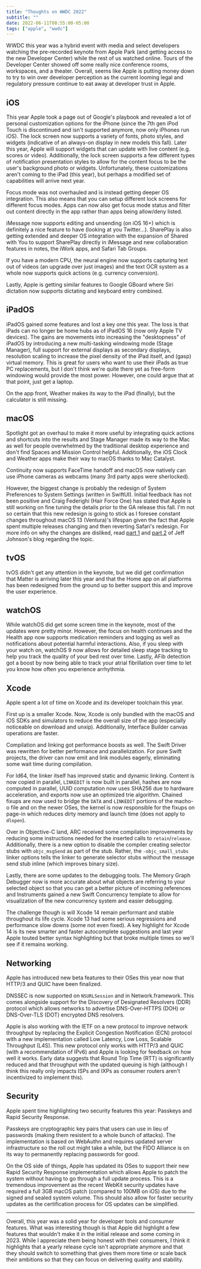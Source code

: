 ```yaml
---
title: "Thoughts on WWDC 2022"
subtitle: ""
date: 2022-06-11T08:55:00-05:00
tags: ["apple", "wwdc"]
---
```


WWDC this year was a hybrid event with media and select developers watching the pre-recorded keynote from Apple Park (and getting access to the new Developer Center) while the rest of us watched online. Tours of the Developer Center showed off some really nice conference rooms, workspaces, and a theater. Overall, seems like Apple is putting money down to try to win over developer perception as the current looming legal and regulatory pressure continue to eat away at developer trust in Apple.

## iOS

This year Apple took a page out of Google's playbook and revealed a lot of personal customization options for the iPhone (since the 7th gen iPod Touch is discontinued and isn't supported anymore, now only iPhones run iOS). The lock screen now supports a variety of fonts, photo styles, and widgets (indicative of an always-on display in new models this fall). Later this year, Apple will support widgets that can update with live content (e.g. scores or video). Additionally, the lock screen supports a few different types of notification presentation styles to allow for the content focus to be the user's background photo or widgets. Unfortunately, these customizations aren't coming to the iPad (this year), but perhaps a modified set of capabilities will arrive next year.

Focus mode was not overhauled and is instead getting deeper OS integration. This also means that you can setup different lock screens for different focus modes. Apps can now also get focus mode status and filter out content directly in the app rather than apps being allow/deny listed.

iMessage now supports editing and unsending (on iOS 16+) which is definitely a nice feature to have (looking at you Twitter...). SharePlay is also getting extended and deeper OS integration with the expansion of Shared with You to support SharePlay directly in iMessage and new collaboration features in notes, the iWork apps, and Safari Tab Groups.

If you have a modern CPU, the neural engine now supports capturing text out of videos (an upgrade over just images) and the text OCR system as a whole now supports quick actions (e.g. currency conversion). 

Lastly, Apple is getting similar features to Google GBoard where Siri dictation now supports dictating and keyboard entry combined.

## iPadOS

iPadOS gained some features and lost a key one this year. The loss is that iPads can no longer be home hubs as of iPadOS 16 (now only Apple TV devices). The gains are movements into increasing the "desktopness" of iPadOS by introducing a new multi-tasking windowing mode (Stage Manager), full support for external displays as secondary displays, resolution scaling to increase the pixel density of the iPad itself, and (gasp) virtual memory. This is great for users who want to use their iPads as true PC replacements, but I don't think we're quite there yet as free-form windowing would provide the most power. However, one could argue that at that point, just get a laptop.

On the app front, Weather makes its way to the iPad (finally), but the calculator is still missing.

## macOS

Spotlight got an overhaul to make it more useful by integrating quick actions and shortcuts into the results and Stage Manager made its way to the Mac as well for people overwhelmed by the traditional desktop experience and don't find Spaces and Mission Control helpful. Additionally, the iOS Clock and Weather apps make their way to macOS thanks to Mac Catalyst.

Continuity now supports FaceTime handoff and macOS now natively can use iPhone cameras as webcams (many 3rd party apps were sherlocked).

However, the biggest change is probably the redesign of System Preferences to System Settings (written in SwiftUI). Initial feedback has not been positive and Craig Federighi (Hair Force One) has stated that Apple is still working on fine tuning the details prior to the GA release this fall. I'm not so certain that this new redesign is going to stick as I foresee constant changes throughout macOS 13 (Ventura)'s lifespan given the fact that Apple spent multiple releases changing and then reverting Safari's redesign. For more info on why the changes are disliked, read [part 1](https://lapcatsoftware.com/articles/SystemSettings.html) and [part 2](https://lapcatsoftware.com/articles/SystemSettings2.html) of Jeff Johnson's blog regarding the topic.

## tvOS

tvOS didn't get any attention in the keynote, but we did get confirmation that Matter is arriving later this year and that the Home app on all platforms has been redesigned from the ground up to better support this and improve the user experience. 

## watchOS

While watchOS did get some screen time in the keynote, most of the updates were pretty minor. However, the focus on health continues and the Health app now supports medication reminders and logging as well as notifications about potential harmful interactions. Also, if you sleep with your watch on, watchOS 9 now allows for detailed sleep stage tracking to help you track the quality of your bed rest over time. Lastly, AFib detection got a boost by now being able to track your atrial fibrillation over time to let you know how often you experience arrhythmia.

## Xcode

Apple spent a lot of time on Xcode and its developer toolchain this year.

First up is a smaller Xcode. Now, Xcode is only bundled with the macOS and iOS SDKs and simulators to reduce the overall size of the app (especially noticeable on download and unxip). Additionally, Interface Builder canvas operations are faster.

Compilation and linking got performance boosts as well. The Swift Driver was rewritten for better performance and parallelization. For pure Swift projects, the driver can now emit and link modules eagerly, eliminating some wait time during compilation.

For ld64, the linker itself has improved static and dynamic linking. Content is now copied in parallel, `LINKEDIT` is now built in parallel, hashes are now computed in parallel, UUID computation now uses SHA256 due to hardware acceleration, and exports now use an optimized trie algorithm. Chained fixups are now used to bridge the `DATA` and `LINKEDIT` portions of the macho-o file and on the newer OSes, the kernel is now responsible for the fixups on page-in which reduces dirty memory and launch time (does not apply to `dlopen`). 

Over in Objective-C land, ARC received some compilation improvements by reducing some instructions needed for the inserted calls to `retain`/`release`. Additionally, there is a new option to disable the compiler creating selector stubs with `objc_msgSend` as part of the stub. Rather, the `-objc_small_stubs` linker options tells the linker to generate selector stubs without the message send stub inline (which improves binary size).

Lastly, there are some updates to the debugging tools. The Memory Graph Debugger now is more accurate about what objects are referring to your selected object so that you can get a better picture of incoming references and Instruments gained a new Swift Concurrency template to allow for visualization of the new concurrency system and easier debugging.

The challenge though is will Xcode 14 remain performant and stable throughout its life cycle. Xcode 13 had some serious regressions and performance slow downs (some not even fixed). A key highlight for Xcode 14 is its new smarter and faster autocomplete suggestions and last year Apple touted better syntax highlighting but that broke multiple times so we'll see if it remains working.

## Networking

Apple has introduced new beta features to their OSes this year now that HTTP/3 and QUIC have been finalized.

DNSSEC is now supported on `NSURLSession` and in Network.framework. This comes alongside support for the Discovery of Designated Resolvers (DDR) protocol which allows networks to advertise DNS-Over-HTTPS (DOH) or DNS-Over-TLS (DOT) encrypted DNS resolvers.

Apple is also working with the IETF on a new protocol to improve network throughput by replacing the Explicit Congestion Notification (ECN) protocol with a new implementation called Low Latency, Low Loss, Scalable Throughput (L4S). This new protocol only works with HTTP/3 and QUIC (with a recommendation of IPv6) and Apple is looking for feedback on how well it works. Early data suggests that Round Trip Time (RTT) is significantly reduced and that throughput with the updated queuing is high (although I think this really only impacts ISPs and IXPs as consumer routers aren't incentivized to implement this).

## Security

Apple spent time highlighting two security features this year: Passkeys and Rapid Security Response.

Passkeys are cryptographic key pairs that users can use in lieu of passwords (making them resistent to a whole bunch of attacks). The implementation is based on WebAuthn and requires updated server infrastructure so the roll out might take a while, but the FIDO Alliance is on its way to permanently replacing passwords for good.

On the OS side of things, Apple has updated its OSes to support their new Rapid Security Response implementation which allows Apple to patch the system without having to go through a full update process. This is a tremendous improvement as the recent WebKit security updates have required a full 3GB macOS patch (compared to 100MB on iOS) due to the signed and sealed system volume. This should also allow for faster security updates as the certification process for OS updates can be simplified.

---

Overall, this year was a solid year for developer tools and consumer features. What was interesting though is that Apple did highlight a few features that wouldn't make it in the initial release and some coming in 2023. While I appreciate them being honest with their consumers, I think it highlights that a yearly release cycle isn't appropriate anymore and that they should switch to something that gives them more time or scale back their ambitions so that they can focus on delivering quality and stability.
